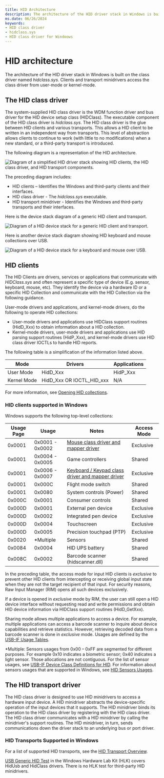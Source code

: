 ```yaml
---
title: HID Architecture
description: The architecture of the HID driver stack in Windows is built on the class driver named hidclass.sys.
ms.date: 06/26/2024
keywords:
- HID class driver
- hidclass.sys
- HID class driver for Windoows
---
```


# HID architecture

The architecture of the HID driver stack in Windows is built on the class driver named *hidclass.sys*. Clients and transport minidrivers access the class driver from user-mode or kernel-mode.

## The HID class driver

The system-supplied HID class driver is the WDM function driver and bus driver for the HID device setup class (HIDClass). The executable component of the HID class driver is *hidclass.sys*. The HID class driver is the glue between HID clients and various transports. This allows a HID client to be written in an independent way from transports. This level of abstraction allows clients to continue to work (with little to no modifications) when a new standard, or a third-party transport is introduced.

The following diagram is a representation of the HID architecture.

![Diagram of a simplified HID driver stack showing HID clients, the HID class driver, and HID transport components.](images/hid-intro-simple.png)

The preceding diagram includes:

- HID clients – Identifies the Windows and third-party clients and their interfaces.
- HID class driver - The *hidclass.sys* executable.
- HID transport minidriver - Identifies the Windows and third-party transports and their interfaces.

Here is the device stack diagram of a generic HID client and transport.

![Diagram of a HID device stack for a generic HID client and transport.](images/hid-device-stacks-generic.png)

Here is another device stack diagram showing HID keyboard and mouse collections over USB.

![Diagram of a HID device stack for a keyboard and mouse over USB.](images/hid-device-stacks.png)

## HID clients

The HID Clients are drivers, services or applications that communicate with *HIDClass.sys* and often represent a specific type of device (E.g. sensor, keyboard, mouse, etc). They identify the device via a hardware ID or a specific HID Collection and communicate with the HID Collection via the following guidance.

User-mode drivers and applications, and kernel-mode drivers, do the following to operate HID collections:

- User-mode drivers and applications use HIDClass support routines (HidD_Xxx) to obtain information about a HID collection.
- Kernel-mode drivers, user-mode drivers and applications use HID parsing support routines (HidP_Xxx), and kernel-mode drivers use HID class driver IOCTLs to handle HID reports.

The following table is a simplification of the information listed above.

| Mode | Drivers | Applications |
|--|--|--|
| User Mode | HidD_Xxx | HidP_Xxx |
| Kernel Mode | HidD_Xxx OR IOCTL_HID_xxx | N/A |

For more information, see [Opening HID collections](opening-hid-collections.md).

### HID clients supported in Windows

Windows supports the following top-level collections:

| Usage Page | Usage | Notes | Access Mode |
|--|--|--|--|
| 0x0001 | 0x0001 - 0x0002 | [Mouse class driver and mapper driver](keyboard-and-mouse-class-drivers.md) | Exclusive |
| 0x0001 | 0x0004 - 0x0005 | Game controllers | Shared |
| 0x0001 | 0x0006 - 0x0007 | [Keyboard / Keypad class driver and mapper driver](keyboard-and-mouse-class-drivers.md) | Exclusive |
| 0x0001 | 0x000C | Flight mode switch | Shared |
| 0x0001 | 0x0080 | System controls (Power) | Shared |
| 0x000C | 0x0001 | Consumer controls | Shared |
| 0x000D | 0x0001 | External pen device | Exclusive |
| 0x000D | 0x0002 | Integrated pen device | Exclusive |
| 0x000D | 0x0004 | Touchscreen | Exclusive |
| 0x000D | 0x0005 | Precision touchpad (PTP) | Exclusive |
| 0x0020 | *Multiple | Sensors | Shared |
| 0x0084 | 0x0004 | HID UPS battery | Shared |
| 0x008C | 0x0002 | Barcode scanner (hidscanner.dll) | Shared |

In the preceding table, the access mode for input HID clients is *exclusive* to prevent other HID clients from intercepting or receiving global input state when they are not the target recipient of that input. For security reasons, Raw Input Manager (RIM) opens all such devices exclusively.

If a device is opened in *exclusive* mode by RIM, the user can still open a HID device interface without requesting read and write permissions and obtain HID device information via HIDClass support routines (HidD_GetXxx).

Sharing mode allows multiple applications to access a device. For example, multiple applications can access a barcode scanner to inquire about device capabilities and retrieve statistics. However, retrieving decoded data from a barcode scanner is done in *exclusive* mode. Usages are defined by the [USB-IF Usage Tables](https://usb.org/document-library/hid-usage-tables-121).

*Multiple: Sensors usages from 0x00 – 0xFF are segmented for different purposes. For example 0x10 indicates a biometric sensor; 0x40 indicates a light sensor. Those allocations are not contiguous. For the list of sensor usages, see [USB-IF Device Class Definitions for HID](https://www.usb.org/document-library/device-class-definition-hid-111). For information about sensors usages that are supported in Windows, see [HID Sensors Usages](/windows-hardware/design/whitepapers/hid-sensors-usages).

## The HID transport driver

The HID class driver is designed to use HID minidrivers to access a hardware input device. A HID minidriver abstracts the device-specific operation of the input devices that it supports. The HID minidriver binds its operation to the HID class driver by registering with the HID class driver. The HID class driver communicates with a HID minidriver by calling the minidriver's support routines. The HID minidriver, in turn, sends communications down the driver stack to an underlying bus or port driver.

### HID Transports Supported in Windows

For a list of supported HID transports, see the [HID Transport Overview](hid-transports.md).

[USB Generic HID Test](/windows-hardware/test/hlk/testref/f7949ab5-dd13-4c74-876f-6d54ff85e213) in the Windows Hardware Lab Kit (HLK) covers HidUsb and HidClass drivers. There is no HLK test for third-party HID minidrivers.
